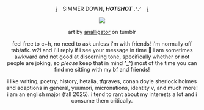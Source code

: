 <div align="center">

⟆ ⠀SIMMER DOWN, ***HOTSHOT*** .ᐟ.ᐟ ⠀⟅

![](https://i.imgur.com/Rh5AoNO.png)

art by [analligator](https://www.tumblr.com/analligatorr/676908344693456896/happy-belated-birthday-sunshine) on tumblr


feel free to c+h, no need to ask unless i'm with friends! i'm normally off tab/afk. w2i and i'll reply if i see your message in time 🤍 i am sometimes awkward and not good at discerning tone, specifically whether or not people are joking, so *please* keep that in mind ^_^) most of the time you can find me sitting with my bf and friends!

i like writing, poetry, history, hetalia, tfgraves, conan doyle sherlock holmes and adaptions in general, yuumori, micronations, identity v, and much more! i am an english major (fall 2025). i tend to rant about my interests a lot and i consume them critically.

